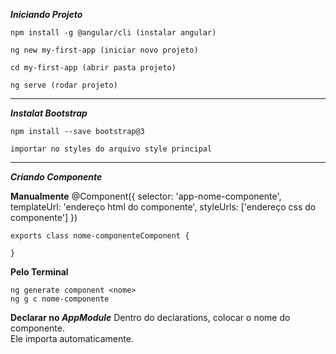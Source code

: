 ***Iniciando Projeto***

    npm install -g @angular/cli (instalar angular)

    ng new my-first-app (iniciar novo projeto)

    cd my-first-app (abrir pasta projeto)

    ng serve (rodar projeto)

---
***Instalat Bootstrap***

    npm install --save bootstrap@3

    importar no styles do arquivo style principal


---
***Criando Componente***

**Manualmente**
    @Component({
        selector: 'app-nome-componente',
        templateUrl: 'endereço html do componente',
        styleUrls: ['endereço css do componente']
    })

    exports class nome-componenteComponent {

    }

**Pelo Terminal**

    ng generate component <nome>
    ng g c nome-componente

**Declarar no *AppModule***
Dentro do declarations, colocar o nome do componente.  
Ele importa automaticamente.  
